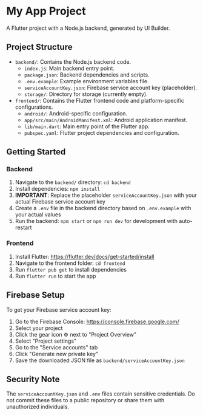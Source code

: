 
# My App Project
A Flutter project with a Node.js backend, generated by UI Builder.

## Project Structure
- `backend/`: Contains the Node.js backend code.
  - `index.js`: Main backend entry point.
  - `package.json`: Backend dependencies and scripts.
  - `.env.example`: Example environment variables file.
  - `serviceAccountKey.json`: Firebase service account key (placeholder).
  - `storage/`: Directory for storage (currently empty).
- `frontend/`: Contains the Flutter frontend code and platform-specific configurations.
  - `android/`: Android-specific configuration.
  - `app/src/main/AndroidManifest.xml`: Android application manifest.
  - `lib/main.dart`: Main entry point of the Flutter app.
  - `pubspec.yaml`: Flutter project dependencies and configuration.

## Getting Started

### Backend
1. Navigate to the `backend/` directory: `cd backend`
2. Install dependencies: `npm install`
3. **IMPORTANT**: Replace the placeholder `serviceAccountKey.json` with your actual Firebase service account key
4. Create a `.env` file in the backend directory based on `.env.example` with your actual values
5. Run the backend: `npm start` or `npm run dev` for development with auto-restart

### Frontend
1. Install Flutter: https://flutter.dev/docs/get-started/install
2. Navigate to the frontend folder: `cd frontend`
3. Run `flutter pub get` to install dependencies
4. Run `flutter run` to start the app

## Firebase Setup
To get your Firebase service account key:
1. Go to the Firebase Console: https://console.firebase.google.com/
2. Select your project
3. Click the gear icon ⚙️ next to "Project Overview"
4. Select "Project settings"
5. Go to the "Service accounts" tab
6. Click "Generate new private key"
7. Save the downloaded JSON file as `backend/serviceAccountKey.json`

## Security Note
The `serviceAccountKey.json` and `.env` files contain sensitive credentials. Do not commit these files to a public repository or share them with unauthorized individuals.
